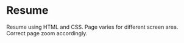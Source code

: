 # Resume
Resume using HTML and CSS.
Page varies for different screen area. Correct page zoom accordingly.
